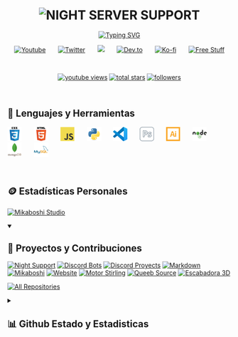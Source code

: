 <h1 align="center">
  <img src="https://cdn.discordapp.com/attachments/1027458270589362257/1115852211726065715/11.gif" alt="NIGHT SERVER SUPPORT"/>
</h1>

<p align="center">
  <a href="https://github.com/MikaboshiDev">
    <img src="https://readme-typing-svg.demolab.com?font=Fira+Code&pause=1000&color=F702E9&center=falso&vCenter=falso&repeat=cierto&width=435&lines=Un+Creador+de+Aplicaciones+y+Bots;Amante+del+Manga+y+las+Animaciones;Siempre+buscando+nuevas+experiencias" alt="Typing SVG" />
  </a>
</p>

<!-- Social icons section -->
<p align="center">
  <a href="https://www.youtube.com/watch?v=WCCWsSkF5MY&list=RD41MeYv5iCkE&index=2"><img width="32px" alt="Youtube" title="Youtube" src="https://i.imgur.com/qiXu7b2.png"/></a>
  &#8287;&#8287;&#8287;&#8287;&#8287;
  <a href="https://twitter.com/The_WorkNight"><img width="32px" alt="Twitter" title="Twitter" src="https://i.imgur.com/OXZM1L6.png"/></a>
  &#8287;&#8287;&#8287;&#8287;&#8287;
  <a href="https://discord.gg/pgDje8S3Ed" alt="Discord" title="Night Server Suppot"><img width="32px" src="https://i.imgur.com/OViZO8J.png"/></a>
  &#8287;&#8287;&#8287;&#8287;&#8287;
  <a href="https://dev.to/mikaboshidev"><img width="32px" alt="Dev.to" title="MikaboshiDev Dev.to" src="https://i.imgur.com/mVm29vK.png"></a>
  &#8287;&#8287;&#8287;&#8287;&#8287;
  <a href="#"><img width="32px" alt="Ko-fi" title="Buy me a coffee" src="https://i.imgur.com/PpLeD3K.png"/></a>
  &#8287;&#8287;&#8287;&#8287;&#8287;
  <a href="#"><img width="32px" alt="Free Stuff" title="Free gifts for you" src="https://i.imgur.com/0uVwkoZ.png"/></a>
</p>

<br/>
<p align="center">
  <a href="https://www.youtube.com/c/DevProTips">
    <img alt="youtube views" title="YouTube views" src="https://freshidea.com/jonah/app/youtube-stats-badges/view-count-badge.php"/></a> 
  <a href="https://github.com/MikaboshiDev?tab=repositories&sort=stargazers">
    <img alt="total stars" title="Total stars on GitHub" src="https://custom-icon-badges.demolab.com/github/stars/MikaboshiDev?color=55960c&style=for-the-badge&labelColor=488207&logo=star"/></a>
  <a href="https://github.com/MikaboshiDev?tab=followers">
    <img alt="followers" title="Follow me on Github" src="https://custom-icon-badges.demolab.com/github/followers/MikaboshiDev?color=236ad3&labelColor=1155ba&style=for-the-badge&logo=person-add&label=Follow&logoColor=white"/></a>
</p>

<br/>
<p align="center">
  <h2>📄 Lenguajes y Herramientas</h2>  
  <a href="https://www.css.org/"><img width="32px" alt="Css" title="Css3" src="https://raw.githubusercontent.com/devicons/devicon/master/icons/css3/css3-original-wordmark.svg"/></a>
  &#8287;&#8287;&#8287;&#8287;&#8287;
  <a href="https://www.w3.org/html/"><img width="32px" alt="Html" title="Html5" src="https://raw.githubusercontent.com/devicons/devicon/master/icons/html5/html5-original-wordmark.svg"/></a>
  &#8287;&#8287;&#8287;&#8287;&#8287;
  <a href="https://www.javascript.com/"><img width="32px" alt="Javascript" title="Javascript" src="https://raw.githubusercontent.com/devicons/devicon/master/icons/javascript/javascript-original.svg"/></a>
  &#8287;&#8287;&#8287;&#8287;&#8287;
  <a href="https://www.python.org/"><img width="32px" alt="Python" title="Python" src="https://raw.githubusercontent.com/devicons/devicon/master/icons/python/python-original.svg"/></a>
  &#8287;&#8287;&#8287;&#8287;&#8287;
  <a href="https://code.visualstudio.com/"><img width="32px" alt="Visual Studio Code" title="Visual Studio Code" src="https://raw.githubusercontent.com/devicons/devicon/master/icons/vscode/vscode-original.svg"/></a>
  &#8287;&#8287;&#8287;&#8287;&#8287;
  <a href="https://www.adobe.com/products/photoshop.html"><img width="32px" alt="Photoshop" title="Adobe Photoshop" src="https://raw.githubusercontent.com/devicons/devicon/master/icons/photoshop/photoshop-line.svg"/></a>
  &#8287;&#8287;&#8287;&#8287;&#8287;
  <a href="https://www.adobe.com/products/illustrator.html"><img width="32px" alt="Illustrator" title="Adobe Illustrator" src="https://raw.githubusercontent.com/devicons/devicon/master/icons/illustrator/illustrator-line.svg"/></a>
  &#8287;&#8287;&#8287;&#8287;&#8287;
  <a href="https://nodejs.org/es"><img width="32px" alt="Node JS" title="Node JS" src="https://raw.githubusercontent.com/devicons/devicon/master/icons/nodejs/nodejs-original-wordmark.svg"/></a>
  &#8287;&#8287;&#8287;&#8287;&#8287;
  <a href="https://www.mongodb.com/es"><img width="32px" alt="Mongo DB" title="Mongo DB" src="https://raw.githubusercontent.com/devicons/devicon/master/icons/mongodb/mongodb-original-wordmark.svg"/></a>
  &#8287;&#8287;&#8287;&#8287;&#8287;
  <a href="https://www.mysql.com/"><img width="32px" alt="MySql" title="MySql" src="https://raw.githubusercontent.com/devicons/devicon/master/icons/mysql/mysql-original-wordmark.svg"/></a>
  &#8287;&#8287;&#8287;&#8287;&#8287;
</p>

<br/>

<p align="center">
  <h2>🪙 Estadísticas Personales</h2>
  <a href="https://discord.gg/pgDje8S3Ed"><img alt="Mikaboshi Studio" src="https://github-readme-activity-graph.vercel.app/graph/?username=MikaboshiDev&bg_color=1F222E&color=F8D866&line=F85D7F&point=FFFFFF&hide_border=true" /></a>
</p>

<details open> 
  <summary><h2>📕 Proyectos y Contribuciones</h2></summary>
  <p align="left">
    <a href="https://github.com/MikaboshiDev/Eternal-Typescript"><img width="278" src="https://github-readme-stats.vercel.app/api/pin/?username=MikaboshiDev&repo=Night-Support&theme=react&bg_color=1F222E&title_color=F85D7F&hide_border=true&icon_color=F8D866&show_icons=false&show_description=false" alt="Night Support"></a>
    <a href="https://github.com/MikaboshiDev/Eternal-Client"><img width="278" src="https://github-readme-stats.vercel.app/api/pin/?username=MikaboshiDev&repo=discordBots&theme=react&bg_color=1F222E&title_color=F85D7F&hide_border=true&icon_color=F8D866&show_icons=false&show_description=false" alt="Discord Bots"></a>
    <a href="https://github.com/MikaboshiDev/discordProyects"><img width="278" src="https://github-readme-stats.vercel.app/api/pin/?username=MikaboshiDev&repo=discordProyects&theme=react&bg_color=1F222E&title_color=F85D7F&hide_border=true&icon_color=F8D866&show_icons=false&show_description=false" alt="Discord Proyects"></a>
    <a href="https://github.com/MikaboshiDev/Markdown"><img width="278" src="https://github-readme-stats.vercel.app/api/pin/?username=MikaboshiDev&repo=Markdown&theme=react&bg_color=1F222E&title_color=F85D7F&hide_border=true&icon_color=F8D866&show_icons=false&show_description=false" alt="Markdown"></a>
    <a href="https://github.com/MikaboshiDev/MikaboshiDev.github.io"><img width="278" src="https://github-readme-stats.vercel.app/api/pin/?username=MikaboshiDev&repo=MikaboshiDev.github.io&theme=react&bg_color=1F222E&title_color=F85D7F&hide_border=true&icon_color=F8D866&show_icons=false&show_description=false" alt="Mikaboshi"></a>
    <a href="https://github.com/MikaboshiDev/Website"><img width="278" src="https://github-readme-stats.vercel.app/api/pin/?username=MikaboshiDev&repo=Website&theme=react&bg_color=1F222E&title_color=F85D7F&hide_border=true&icon_color=F8D866&show_icons=false&show_description=false" alt="Website"></a>
    <a href="https://github.com/MikaboshiDev/MotorStirling"><img width="278" src="https://github-readme-stats.vercel.app/api/pin/?username=MikaboshiDev&repo=MotorStirling&theme=react&bg_color=1F222E&title_color=F85D7F&hide_border=true&icon_color=F8D866&show_icons=false&show_description=false" alt="Motor Stirling"></a>
    <a href="https://github.com/MikaboshiDev/QueenSource"><img width="278" src="https://github-readme-stats.vercel.app/api/pin/?username=MikaboshiDev&repo=QueenSource&theme=react&bg_color=1F222E&title_color=F85D7F&hide_border=true&icon_color=F8D866&show_icons=false&show_description=false" alt="Queeb Source"></a>
    <a href="https://github.com/MikaboshiDev/escabadora3D"><img width="278" src="https://github-readme-stats.vercel.app/api/pin/?username=MikaboshiDev&repo=escabadora3D&theme=react&bg_color=1F222E&title_color=F85D7F&hide_border=true&icon_color=F8D866&show_icons=false&show_description=false" alt="Escabadora 3D"></a>
  </p>

  <p align="left">
    <a href="https://github.com/MikaboshiDev?tab=repositories"><img alt="All Repositories" title="All Repositories" src="https://custom-icon-badges.demolab.com/badge/-Click%20Here%20For%20All%20My%20Forks-1F222E?style=for-the-badge&logoColor=white&logo=fork"/></a>
  </p>
</details>

<details> 
  <summary><h2>📊 Github Estado y Estadisticas</h2></summary>

  <h3>🔥 Estadísticas de Racha</h3>

  <p>
    <a href="https://github.com/MikaboshiDev?tab=repositories">
      <img title="🔥 Get streak stats for your profile at git.io/streak-stats" alt="MikaboshiDev's streak" src="https://streak-stats.demolab.com/?user=MikaboshiDev&theme=monokai-metallian&hide_border=true"/>
    </a>
  </p>

  <h3>💻 GitHub Perfil</h3>

<a href="https://github.com/anuraghazra/github-readme-stats"><img alt="DenverCoder1's Github Stats" src="https://denvercoder1-github-readme-stats.vercel.app/api/?username=MikaboshiDev&show_icons=true&include_all_commits=true&count_private=true&theme=react&hide_border=true&bg_color=1F222E&title_color=F85D7F&icon_color=F8D866" height="192px"/></a>
<a href="https://github.com/anuraghazra/github-readme-stats"><img alt="DenverCoder1's Top Languages" src="https://denvercoder1-github-readme-stats.vercel.app/api/top-langs/?username=MikaboshiDev&langs_count=8&layout=compact&theme=react&hide_border=true&bg_color=1F222E&title_color=F85D7F&icon_color=F8D866&hide=Jupyter%20Notebook,Roff" height="192px"/></a>
<br/>
</details>
